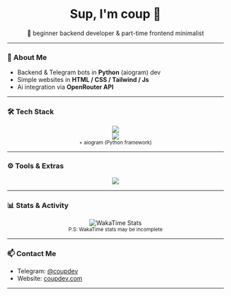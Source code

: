 <h1 align="center">Sup, I'm coup 👋</h1>
<p align="center">🚀 beginner backend developer & part-time frontend minimalist</p>

---

### 🧠 About Me

- Backend & Telegram bots in **Python** (aiogram) dev
- Simple websites in **HTML / CSS / Tailwind / Js**
- Ai integration via **OpenRouter API**
---

### 🛠 Tech Stack

<p align="center">
  <img src="https://skillicons.dev/icons?i=python,fastapi,html,css,tailwind&theme=dark" />
  <br />
  <img src="https://skillicons.dev/icons?i=ts,js,nodejs&theme=dark" />
  <br />
  <sub>+ aiogram (Python framework)</sub>
</p>

---

### ⚙️ Tools & Extras

<p align="center">
  
<img src="https://skillicons.dev/icons?i=windows,arch,vscode,docker,powershell,bash&theme=dark" />
</p>


---

### 📊 Stats & Activity

<p align="center">
  <img src="https://github-readme-stats.vercel.app/api/wakatime?username=coup&theme=github_dark" alt="WakaTime Stats" />
  <br />
  <sub>P.S: WakaTime stats may be incomplete</sub>
</p>

---

### 📫 Contact Me

- Telegram: [@coupdev](https://t.me/coupdev)
- Website: [coupdev.com](https://coupdev.com)

---
